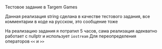 Тестовое задание в Targem Games

Данная реализация string сделана в качестве тестового задания, 
все комментарии в коде на русском, это сообщение тоже

На реализацию задания я потратил 5 часов,
сама реализация адекватно работает с nullptr и использует 
`iostream` Для переопределения операторов `<<` и `>>`
